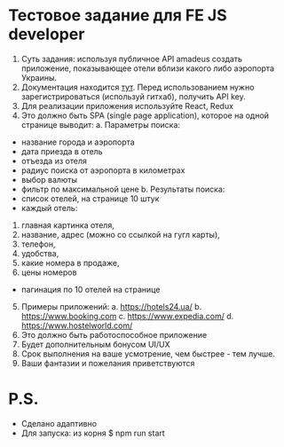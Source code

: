 # Тестовое задание для FE JS developer

1.  Суть задания: используя публичное API amadeus создать приложение, показывающее отели вблизи какого либо аэропорта Украины.
2.  Документация находится [тут](https://sandbox.amadeus.com/travel-innovation-sandbox/apis/get/hotels/search-airport). Перед использованием нужно зарегистрироваться (используй гитхаб), получить API key.
3.  Для реализации приложения используйте React, Redux
4.  Это должно быть SPA (single page application), которое на одной странице выводит:
    a. Параметры поиска:

*   название города и аэропорта
*   дата приезда в отель
*   отъезда из отеля
*   радиус поиска от аэропорта в километрах
*   выбор валюты
*   фильтр по максимальной цене
    b. Результаты поиска:
*   список отелей, на странице 10 штук
*   каждый отель:

1.  главная картинка отеля,
2.  название, адрес (можно со ссылкой на гугл карты),
3.  телефон,
4.  удобства,
5.  какие номера в продаже,
6.  цены номеров

*   пагинация по 10 отелей на странице

5.  Примеры приложений:
    a. https://hotels24.ua/
    b. https://www.booking.com
    c. https://www.expedia.com/
    d. https://www.hostelworld.com/
6.  Это должно быть работоспособное приложение
7.  Будет дополнительным бонусом UI/UX
8.  Срок выполнения на ваше усмотрение, чем быстрее - тем лучше.
9.  Ваши фантазии и пожелания приветствуются

# P.S.

*   Сделано адаптивно
*   Для запуска: из корня $ npm run start
